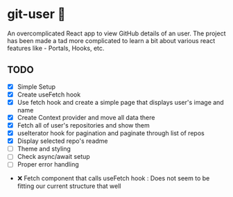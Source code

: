 # git-user 🐙 
An overcomplicated React app to view GitHub details of an user. The project has been made a tad more complicated to learn a bit about various react features like - Portals, Hooks, etc.

## TODO
- [x] Simple Setup
- [x] Create useFetch hook
- [x] Use fetch hook and create a simple page that displays user's image and name
- [x] Create Context provider and move all data there
- [x] Fetch all of user's repositories and show them
- [x] useIterator hook for pagination and paginate through list of repos
- [x] Display selected repo's readme
- [ ] Theme and styling
- [ ] Check async/await setup
- [ ] Proper error handling
- ❌ Fetch component that calls useFetch hook : Does not seem to be fitting our current structure that well